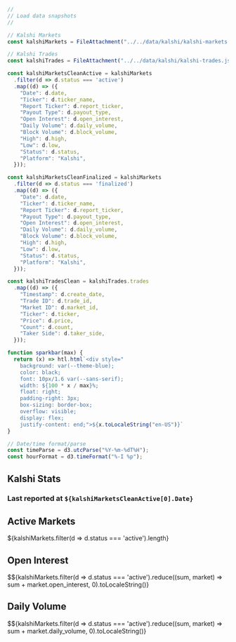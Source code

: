 ```js
//
// Load data snapshots
//

// Kalshi Markets 
const kalshiMarkets = FileAttachment("../../data/kalshi/kalshi-markets.json").json();

// Kalshi Trades 
const kalshiTrades = FileAttachment("../../data/kalshi/kalshi-trades.json").json();
```

```js
const kalshiMarketsCleanActive = kalshiMarkets
  .filter(d => d.status === 'active')
  .map((d) => ({
    "Date": d.date,
    "Ticker": d.ticker_name,
    "Report Ticker": d.report_ticker,
    "Payout Type": d.payout_type,
    "Open Interest": d.open_interest,
    "Daily Volume": d.daily_volume,
    "Block Volume": d.block_volume,
    "High": d.high,
    "Low": d.low,
    "Status": d.status,
    "Platform": "Kalshi",
  }));

const kalshiMarketsCleanFinalized = kalshiMarkets
  .filter(d => d.status === 'finalized')
  .map((d) => ({
    "Date": d.date,
    "Ticker": d.ticker_name,
    "Report Ticker": d.report_ticker,
    "Payout Type": d.payout_type,
    "Open Interest": d.open_interest,
    "Daily Volume": d.daily_volume,
    "Block Volume": d.block_volume,
    "High": d.high,
    "Low": d.low,
    "Status": d.status,
    "Platform": "Kalshi",
  }));
```

```js
const kalshiTradesClean = kalshiTrades.trades
  .map((d) => ({
    "Timestamp": d.create_date,
    "Trade ID": d.trade_id,
    "Market ID": d.market_id,
    "Ticker": d.ticker,
    "Price": d.price,
    "Count": d.count,
    "Taker Side": d.taker_side,
  }));
```

```js
function sparkbar(max) {
  return (x) => htl.html`<div style="
    background: var(--theme-blue);
    color: black;
    font: 10px/1.6 var(--sans-serif);
    width: ${100 * x / max}%;
    float: right;
    padding-right: 3px;
    box-sizing: border-box;
    overflow: visible;
    display: flex;
    justify-content: end;">${x.toLocaleString("en-US")}`
}
```

```js
// Date/time format/parse
const timeParse = d3.utcParse("%Y-%m-%dT%H");
const hourFormat = d3.timeFormat("%-I %p");
```

## Kalshi Stats
<h3>Last reported at <code>${kalshiMarketsCleanActive[0].Date}</code></h3>

<div class="grid grid-cols-4">
  <div class="card" style="color: inherit;">
    <h2>Active Markets</h2>
    <span class="big">${kalshiMarkets.filter(d => d.status === 'active').length}</span>
  </div>
  <div class="card" style="color: inherit;">
    <h2>Open Interest</h2>
    <span class="big">$${kalshiMarkets.filter(d => d.status === 'active').reduce((sum, market) => sum + market.open_interest, 0).toLocaleString()}</span>
  </div>
  <div class="card" style="color: inherit;">
    <h2>Daily Volume</h2>
    <span class="big">$${kalshiMarkets.filter(d => d.status === 'active').reduce((sum, market) => sum + market.daily_volume, 0).toLocaleString()}</span>
  </div>
</div>